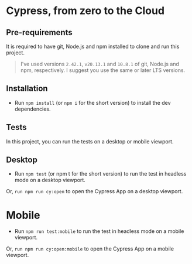 # Cypress, from zero to the Cloud

## Pre-requirements

It is required to have git, Node.js and npm installed to clone and run this project.

> I've used versions `2.42.1`, `v20.13.1` and `10.8.1` of git, Node.js and npm, respectively. I suggest you use the same or later LTS versions.

## Installation
* Run `npm install` (or `npm i` for the short version) to install the dev dependencies.

## Tests
In this project, you can run the tests on a desktop or mobile viewport.

## Desktop
* Run `npm test` (or npm t for the short version) to run the test in headless mode on a desktop viewport.

Or, `run npm run cy:open` to open the Cypress App on a desktop viewport.

# Mobile
* Run `npm run test:mobile` to run the test in headless mode on a mobile viewport.

Or, `run npm run cy:open:mobile` to open the Cypress App on a mobile viewport.